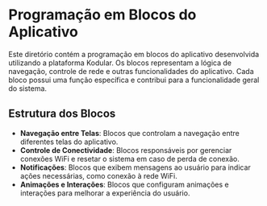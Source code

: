 # Programação em Blocos do Aplicativo

Este diretório contém a programação em blocos do aplicativo desenvolvida utilizando a plataforma Kodular. Os blocos representam a lógica de navegação, controle de rede e outras funcionalidades do aplicativo. Cada bloco possui uma função específica e contribui para a funcionalidade geral do sistema.

## Estrutura dos Blocos

- **Navegação entre Telas**: Blocos que controlam a navegação entre diferentes telas do aplicativo.
- **Controle de Conectividade**: Blocos responsáveis por gerenciar conexões WiFi e resetar o sistema em caso de perda de conexão.
- **Notificações**: Blocos que exibem mensagens ao usuário para indicar ações necessárias, como conexão à rede WiFi.
- **Animações e Interações**: Blocos que configuram animações e interações para melhorar a experiência do usuário.
